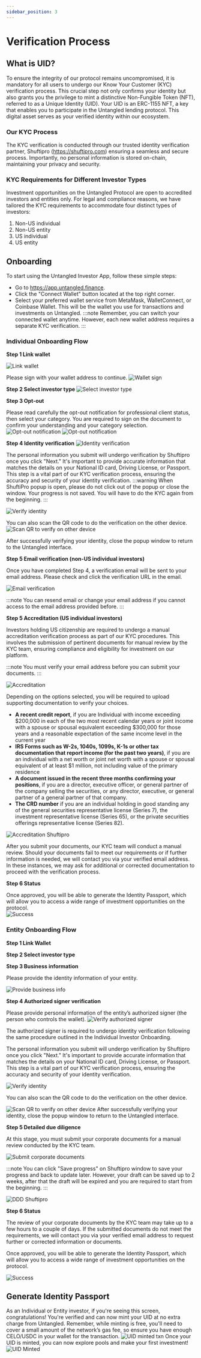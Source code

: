 ```yaml
---
sidebar_position: 3
---
```


# Verification Process

## What is UID?
To ensure the integrity of our protocol remains uncompromised, it is mandatory for all users to undergo our Know Your Customer (KYC) verification process. This crucial step not only confirms your identity but also grants you the privilege to mint a distinctive Non-Fungible Token (NFT), referred to as a Unique Identity (UID). 
Your UID is an ERC-1155 NFT, a key that enables you to participate in the Untangled lending protocol. This digital asset serves as your verified identity within our ecosystem.
### Our KYC Process
The KYC verification is conducted through our trusted identity verification partner, Shuftipro (https://shuftipro.com)  ensuring a seamless and secure process. Importantly, no personal information is stored on-chain, maintaining your privacy and security.
### KYC Requirements for Different Investor Types
Investment opportunities on the Untangled Protocol are open to accredited investors and entities only. For legal and compliance reasons, we have tailored the KYC requirements to accommodate four distinct types of investors:
1. Non-US individual
2. Non-US entity
3. US individual
4. US entity

## Onboarding

To start using the Untangled Investor App, follow these simple steps:
- Go to https://app.untangled.finance.
- Click the "Connect Wallet" button located at the top right corner.
- Select your preferred wallet service from MetaMask, WalletConnect, or Coinbase Wallet. This will be the wallet you use for transactions and investments on Untangled.
:::note
Remember, you can switch your connected wallet anytime. However, each new wallet address requires a separate KYC verification.
:::

### Individual Onboarding Flow 
**Step 1 Link wallet**

![Link wallet](../../user-documentation/img/kyc/link-wallet.png)

Please sign with your wallet address to continue.
![Wallet sign](../../user-documentation/img/kyc/wallet-sign.png)

**Step 2 Select investor type**
![Select investor type](../../user-documentation/img/kyc/select-investor-type.png)

**Step 3 Opt-out**

Please read carefully the opt-out notification for professional client status, then select your category. You are required to sign on the document to confirm your understanding and your category selection.
![Opt-out notification](../../user-documentation/img/kyc/indive-step3-opt-out-1.png)
![Opt-out notification](../../user-documentation/img/kyc/indive-step3-opt-out-2.png)

**Step 4 Identity verification**
![Identity verification](../../user-documentation/img/kyc/identity-verification.png)


The personal information you submit will undergo verification by Shuftipro once you click "Next." It's important to provide accurate information that matches the details on your National ID card, Driving License, or Passport. This step is a vital part of our KYC verification process, ensuring the accuracy and security of your identity verification.
:::warning
When ShuftiPro popup is open, please do not click out of the popup or close the window.
Your progress is not saved. You will have to do the KYC again from the beginning.
:::

![Verify identity](../../user-documentation/img/kyc/verify-identity.png)


You can also scan the QR code to do the verification on the other device.
![Scan QR to verify on other device](../../user-documentation/img/kyc/shuftipro-scan-qr.png)

After successfully verifying your identity, close the popup window to return to the Untangled interface.


**Step 5 Email verification (non-US individual investors)**

Once you have completed Step 4, a verification email will be sent to your email address. Please check and click the verification URL in the email.

![Email verification](../../user-documentation/img/kyc/indiv-nonus-step5-email-verification.png)

:::note
You can resend email or change your email address if you cannot access to the email address provided before. 
:::

**Step 5 Accreditation  (US individual investors)**

Investors holding US citizenship are required to undergo a manual accreditation verification process as part of our KYC procedures. This involves the submission of pertinent documents for manual review by the KYC team, ensuring compliance and eligibility for investment on our platform.

:::note
You must verify your email address before you can submit your documents. 
:::

![Accreditation](../../user-documentation/img/kyc/accreditation.png)

Depending on the options selected, you will be required to upload supporting documentation to verify your choices.

- **A recent credit report**, if you are Individual with income exceeding $200,000 in each of the two most recent calendar years or joint income with a spouse or spousal equivalent exceeding $300,000 for those years and a reasonable expectation of the same income level in the current year
- **IRS Forms such as W-2s, 1040s, 1099s, K-1s or other tax documentation that report income (for the past two years)**, if you are an individual with a net worth or joint net worth with a spouse or spousal equivalent of at least $1 million, not including value of the primary residence
- **A document issued in the recent three months confirming your positions**, if you are a director, executive officer, or general partner of the company selling the securities, or any director, executive, or general partner of a general partner of that company.
- **The CRD number** if you are an individual holding in good standing any of the general securities representative license (Series 7), the investment representative license (Series 65), or the private securities offerings representative license (Series 82).

![Accreditation Shuftipro](../../user-documentation/img/kyc/accreditation-shuftipro.png)

After you submit your documents, our KYC team will conduct a manual review. Should your documents fail to meet our requirements or if further information is needed, we will contact you via your verified email address. In these instances, we may ask for additional or corrected documentation to proceed with the verification process.

**Step 6 Status**

Once approved, you will be able to generate the Identity Passport, which will allow you to access a wide range of investment opportunities on the protocol.  
![Success](../../user-documentation/img/kyc/status-2.png)

### Entity Onboarding Flow

**Step 1 Link Wallet**

**Step 2 Select investor type**

**Step 3 Business information**

Please provide the identity information of your entity.

![Provide business info](../../user-documentation/img/kyc/provide-information-about-business.png)

**Step 4 Authorized signer verification**
 
Please provide personal information of the entity’s authorized signer (the person who controls the wallet).
![Verify authorized signer](../../user-documentation/img/kyc/authorized-signer-verification.png)


The authorized signer is required to undergo identity verification following the same procedure outlined in the Individual Investor Onboarding.

The personal information you submit will undergo verification by Shuftipro once you click "Next." It's important to provide accurate information that matches the details on your National ID card, Driving License, or Passport. This step is a vital part of our KYC verification process, ensuring the accuracy and security of your identity verification.

![Verify identity](../../user-documentation/img/kyc/verify-identity.png)


You can also scan the QR code to do the verification on the other device.

![Scan QR to verify on other device](../../user-documentation/img/kyc/shuftipro-scan-qr.png)
After successfully verifying your identity, close the popup window to return to the Untangled interface.


**Step 5 Detailed due diligence**

At this stage, you must submit your corporate documents for a manual review conducted by the KYC team.

![Submit corporate documents](../../user-documentation/img/kyc/corporate-documentation.png)

:::note
You can click "Save progress" on Shuftipro window to save your progress and back to update later. However, your draft can be saved up to 2 weeks, after that the draft will be expired and you are required to start from the beginning.
:::

![DDD Shuftipro](../../user-documentation/img/kyc/detailed-due-diligence.png)


**Step 6 Status**

The review of your corporate documents by the KYC team may take up to a few hours to a couple of days. If the submitted documents do not meet the requirements, we will contact you via your verified email address to request further or corrected information or documents. 

Once approved, you will be able to generate the Identity Passport, which will allow you to access a wide range of investment opportunities on the protocol.  

![Success](../../user-documentation/img/kyc/status-2.png)

## Generate Identity Passport
As an Individual or Entity investor, if you're seeing this screen, congratulations! You're verified and can now mint your UID at no extra charge from Untangled. Remember, while minting is free, you'll need to cover a small amount of the network’s gas fee, so ensure you have enough CELO/USDC  in your wallet for the transaction.
![UID minted txn](../../user-documentation/img/kyc/uid-minted.png)
Once your UID is minted, you can now explore pools and make your first investment!
![UID Minted](../../user-documentation/img/kyc/status-3.png)

